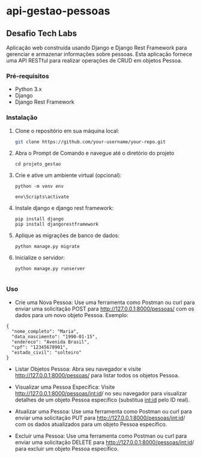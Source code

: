 # api-gestao-pessoas
## Desafio Tech Labs

Aplicação web construída usando Django e Django Rest Framework para gerenciar e armazenar informações sobre pessoas. Esta aplicação fornece uma API RESTful para realizar operações de CRUD em objetos Pessoa.

### Pré-requisitos

- Python 3.x
- Django
- Django Rest Framework

### Instalação

1. Clone o repositório em sua máquina local:

   ```bash
   git clone https://github.com/your-username/your-repo.git

2. Abra o Prompt de Comando e navegue até o diretório do projeto

   ```
   cd projeto_gestao

3. Crie e ative um ambiente virtual (opcional):

   ```
   python -m venv env

   env\Scripts\activate
   ```
   
4. Instale django e django rest framework:

   ```
   pip install django
   pip install djangorestframework
   ```

5. Aplique as migrações de banco de dados:

   ```
   python manage.py migrate

6. Inicialize o servidor:

   ```
   python manage.py runserver


### Uso

* Crie uma Nova Pessoa: Use uma ferramenta como Postman ou curl para enviar uma solicitação POST para http://127.0.0.1:8000/pessoas/ com os dados para um novo objeto Pessoa.
   Exemplo:
   
```
{
  "nome_completo": "Maria",
  "data_nascimento": "1990-01-15",
  "endereco": "Avenida Brasil",
  "cpf": "12345678901",
  "estado_civil": "solteiro"
}
```
 
* Listar Objetos Pessoa: Abra seu navegador e visite http://127.0.0.1:8000/pessoas/ para listar todos os objetos Pessoa.

* Visualizar uma Pessoa Específica: Visite http://127.0.0.1:8000/pessoas/<int:id>/ no seu navegador para visualizar detalhes de um objeto Pessoa específico (substitua <int:id> pelo ID real).

* Atualizar uma Pessoa: Use uma ferramenta como Postman ou curl para enviar uma solicitação PUT para http://127.0.0.1:8000/pessoas/<int:id>/ com os dados atualizados para um objeto Pessoa específico.

* Excluir uma Pessoa: Use uma ferramenta como Postman ou curl para enviar uma solicitação DELETE para http://127.0.0.1:8000/pessoas/<int:id>/ para excluir um objeto Pessoa específico.
